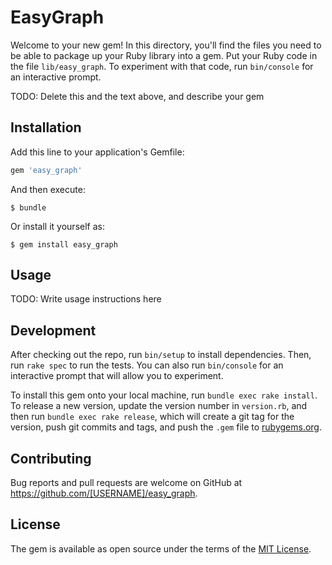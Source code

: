 # EasyGraph

Welcome to your new gem! In this directory, you'll find the files you need to be able to package up your Ruby library into a gem. Put your Ruby code in the file `lib/easy_graph`. To experiment with that code, run `bin/console` for an interactive prompt.

TODO: Delete this and the text above, and describe your gem

## Installation

Add this line to your application's Gemfile:

```ruby
gem 'easy_graph'
```

And then execute:

    $ bundle

Or install it yourself as:

    $ gem install easy_graph

## Usage

TODO: Write usage instructions here

## Development

After checking out the repo, run `bin/setup` to install dependencies. Then, run `rake spec` to run the tests. You can also run `bin/console` for an interactive prompt that will allow you to experiment.

To install this gem onto your local machine, run `bundle exec rake install`. To release a new version, update the version number in `version.rb`, and then run `bundle exec rake release`, which will create a git tag for the version, push git commits and tags, and push the `.gem` file to [rubygems.org](https://rubygems.org).

## Contributing

Bug reports and pull requests are welcome on GitHub at https://github.com/[USERNAME]/easy_graph.


## License

The gem is available as open source under the terms of the [MIT License](http://opensource.org/licenses/MIT).


